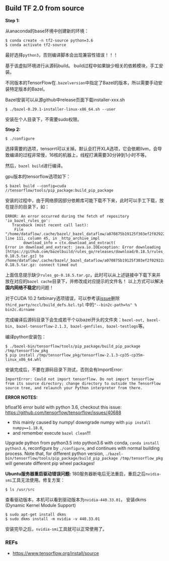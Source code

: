 ## Build TF 2.0 from source

**Step 1:**

从anaconda的base环境中创建新的环境：

```
$ conda create -n tf2-source python=3.6
$ conda activate tf2-source
```
最好选择`python3`，否则编译脚本会出现兼容性错误！！！

基于该虚拟环境进行从源码build。
build过程中如果缺少相关的依赖模块，手工安装。

不同版本的TensorFlow在`.bazelversion`中指定了Bazel的版本，所以需要手动安装特定版本的Bazel。

Bazel安装可以从源github中release页面下载installer-xxx.sh

```
$ ./bazel-0.29.1-installer-linux-x86_64.sh --user
```
安装在个人目录下，不需要sudo权限。

**Step 2:**

```
$ ./configure
```
选择需要的选项，tensorrt可以关掉。默认会打开XLA选项，它会依赖llvm，会导致编译的过程非常慢，16核的机器上，线程打满需要30分钟到1小时不等。

然后，`bazel build`进行编译。

gpu版本的tensorflow选项如下：

```
$ bazel build --config=cuda //tensorflow/tools/pip_package:build_pip_package
```

安装的过程中，由于网络原因部分依赖库可能下载不下来，此时可以手工下载，放在提示的目录下，如：

```
ERROR: An error occurred during the fetch of repository 'io_bazel_rules_go':
   Traceback (most recent call last):
	File "/home/dataflow/.cache/bazel/_bazel_dataflow/a070875b19125f303ef2f02922aed5a5/external/bazel_tools/tools/build_defs/repo/http.bzl", line 111, column 45, in _http_archive_impl
		download_info = ctx.download_and_extract(
Error in download_and_extract: java.io.IOException: Error downloading [https://github.com/bazelbuild/rules_go/releases/download/0.18.5/rules_go-0.18.5.tar.gz] to /home/dataflow/.cache/bazel/_bazel_dataflow/a070875b19125f303ef2f02922aed5a5/external/io_bazel_rules_go/temp15150386869874428079/rules_go-0.18.5.tar.gz: connect timed out
```

上面信息提示缺少`rules_go-0.18.5.tar.gz`，此时可以从上述链接中下载下来并放在对应的`bazel cache`目录下，并修改成对应提示的文件名！
以上方式可以解决**国内网络不稳定**的问题！

对于CUDA 10.2 fatbinary选项错误，可以参考该[issue](https://github.com/tensorflow/tensorflow/issues/34429)删除`third_party/nccl/build_defs.bzl.tpl`
中的`"--bin2c-path=%s" % bin2c.dirname`

完成编译后源码目录下会生成若干个以bazel开头的文件夹：`bazel-out, bazel-bin, bazel-tensorflow-2.1.3, bazel-genfiles, bazel-testlogs`等。

编译python安装包：

```
$ ./bazel-bin/tensorflow/tools/pip_package/build_pip_package /tmp/tensorflow_pkg
$ pip install /tmp/tensorflow_pkg/tensorflow-2.1.3-cp35-cp35m-linux_x86_64.whl
```
安装完成后，不要在源码目录下测试，否则会有ImportError:

```
ImportError: Could not import tensorflow. Do not import tensorflow from its source directory; change directory to outside the TensorFlow source tree, and relaunch your Python interpreter from there.
```

**ERROR NOTES:**

bfloat16 error build with python 3.6, checkout this issue: <https://github.com/tensorflow/tensorflow/issues/40688>

- this mainly caused by numpy! downgrade numpy with `pip install numpy==1.18.0`,
- and remember execute `bazel clean`!!!

Upgrade python from python3.5 into python3.6 with conda, `conda install python3.6`,
reconfigure by `./configure`, and continues with normal building process. Note that, for different python version,
`./bazel-bin/tensorflow/tools/pip_package/build_pip_package /tmp/tensorflow_pkg` will generate different pip wheel packages!

**Ubuntu服务器重启驱动错误问题:**
180服务器断电后无法重启，重启之后`nvidia-smi`工具无法使用。修复方案：
```
$ ls /usr/src
```
查看驱动版本，本机可以看到驱动版本为`nvidia-440.33.01`，
安装dkms (Dynamic Kernel Module Support)

```
$ sudo apt-get install dkms
$ sudo dkms install -m nvidia -v 440.33.01
```
安装完毕之后，`nvidia-smi`工具就可以正常使用了。


### REFs

- <https://www.tensorflow.org/install/source>
